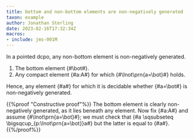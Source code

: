```yaml
---
title: bottom and non-bottom elements are non-negatively generated
taxon: example
author: Jonathan Sterling
date: 2023-02-16T17:32:34Z
macros:
- include: jms-001M
---
```


In a pointed dcpo, any non-bottom element is non-negatively generated.
1. The bottom element {#\bot#}.
2. Any compact element {#a:A#} for which {#\lnot\prn{a=\bot}#} holds.

Hence, any element {#a#} for which it is decidable whether {#a=\bot#} is non-negatively generated.

{{%proof "Constructive proof"%}}
The bottom element is clearly non-negatively generated, as it lies beneath any element. Now fix {#a:A#} and assume {#\lnot\prn{a=\bot}#}; we must check that {#a \sqsubseteq \bigsqcup_{p:\lnot\prn{a=\bot}}a#} but the latter is equal to {#a#}.
{{%/proof%}}
